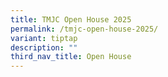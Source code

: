 ```yaml
---
title: TMJC Open House 2025
permalink: /tmjc-open-house-2025/
variant: tiptap
description: ""
third_nav_title: Open House
---
```

